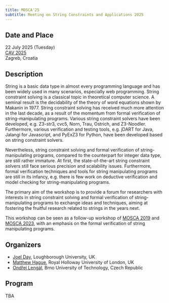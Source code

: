 ```yaml
---
title: MOSCA'25
subtitle: Meeting on String Constraints and Applications 2025
---
```


## Date and Place
22 July 2025 (Tuesday)\
[CAV 2025](https://conferences.i-cav.org/2025/)\
Zagreb, Croatia

## Description

String is a basic data type in almost every programming language and has been widely used in many scenarios, especially web programming. String constraint solving is a classical topic in theoretical computer science. A seminal result is the decidability of the theory of word equations shown by Makanin in 1977. String constraint solving has received much more attention in the last decade, as a result of the momentum from formal verification of string-manipulating programs. Various string constraint solvers have been developed, e.g. Z3-str3, cvc5, Norn, Trau, Ostrich, and Z3-Noodler. Furthermore, various verification and testing tools, e.g. jDART for Java, Jalangi for Javascript, and PyExZ3 for Python, have been developed based on string constraint solvers.

Nevertheless, string constraint solving and formal verification of string-manipulating programs, compared to the counterpart for integer data type, are still rather immature. At first, the state-of-the-art string constraint solvers still face serious precision and scalability issues. Furthermore, formal verification techniques and tools for string manipulating programs are still in its infancy, e.g. there is few work on deductive verification and model checking for string-manipulating programs.

The primary aim of the workshop is to provide a forum for researchers with interests in string constraint solving and formal verification of string-manipulating programs to exchange ideas and techniques, aiming at fostering the fruitful research related to strings in the years next.

This workshop can be seen as a follow-up workshop of [MOSCA 2019](https://mosca19.github.io/) and [MOSCA 2023](https://mosca2023.github.io/), with an emphasis on the formal verification of string manipulating programs.

## Organizers

* [Joel Day](https://www.lboro.ac.uk/departments/compsci/staff/joel-day/), Loughborough University, UK
* [Matthew Hague](https://www.cs.rhul.ac.uk/home/uxac009/), Royal Holloway University of London, UK
* [Ondřej Lengál](https://www.fit.vut.cz/person/lengal/), Brno University of Technology, Czech Republic

## Program

TBA
